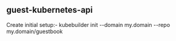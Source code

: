 ## guest-kubernetes-api

Create initial setup:- kubebuilder init --domain my.domain --repo my.domain/guestbook